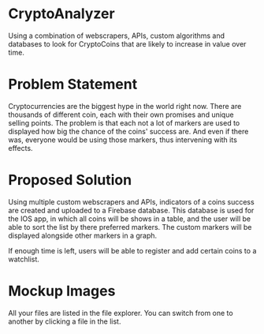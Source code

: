 # CryptoAnalyzer
Using a combination of webscrapers, APIs, custom algorithms and databases to look for CryptoCoins that are likely to increase in value over time.

# Problem Statement
Cryptocurrencies are the biggest hype in the world right now. There are thousands of different coin, each with their own promises and unique selling points. The problem is that each not a lot of markers are used to displayed how big the chance of the coins' success are. And even if there was, everyone would be using those markers, thus intervening with its effects.

# Proposed Solution
Using multiple custom webscrapers and APIs, indicators of a coins success are created and uploaded to a Firebase database. This database is used for the IOS app, in which all coins will be shows in a table, and the user will be able to sort the list by there preferred markers. The custom markers will be displayed alongside other markers in a graph. 

If enough time is left, users will be able to register and add certain coins to a watchlist. 

# Mockup Images

All your files are listed in the file explorer. You can switch from one to another by clicking a file in the list.
